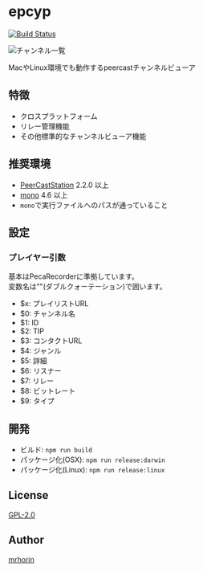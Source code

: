 # epcyp
[![Build Status](https://travis-ci.org/mrhorin/epcyp.svg?branch=master)](https://travis-ci.org/mrhorin/epcyp)

![チャンネル一覧](https://raw.githubusercontent.com/wiki/mrhorin/epcyp/img/mainwindow.png)

MacやLinux環境でも動作するpeercastチャンネルビューア  

## 特徴
- クロスプラットフォーム
- リレー管理機能
- その他標準的なチャンネルビューア機能

## 推奨環境
- [PeerCastStation](http://www.pecastation.org/) 2.2.0 以上
- [mono](http://www.mono-project.com/) 4.6 以上
- `mono`で実行ファイルへのパスが通っていること

## 設定
### プレイヤー引数
基本はPecaRecorderに準拠しています。  
変数名は""(ダブルクォーテーション)で囲います。
- $x: プレイリストURL
- $0: チャンネル名
- $1: ID
- $2: TIP
- $3: コンタクトURL
- $4: ジャンル
- $5: 詳細
- $6: リスナー
- $7: リレー
- $8: ビットレート
- $9: タイプ

## 開発
- ビルド: `npm run build`
- パッケージ化(OSX): `npm run release:darwin`
- パッケージ化(Linux): `npm run release:linux`

## License
[GPL-2.0](https://opensource.org/licenses/GPL-2.0)

## Author
[mrhorin](https://github.com/mrhorin)

